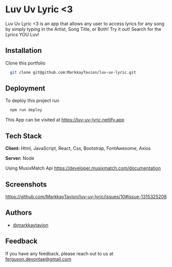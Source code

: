 
# Luv Uv Lyric <3

Luv Uv Lyric <3 is an app that allows any user to access lyrics for any song by simply typing in the Artist, Song Title, or Both! Try it out! Search for the Lyrics YOU Luv!


## Installation

Clone this portfolio

```bash
  git clone git@github.com:MarkkayTavion/luv-uv-lyric.git

```
    
## Deployment

To deploy this project run

```bash
  npm run deploy
```

This App can be visited at https://luv-uv-lyric.netlify.app
## Tech Stack

**Client:** Html, JavaScript, React, Css, Bootstrap, FontAwesome, Axios 

**Server:** Node

Using MusixMatch Api
https://developer.musixmatch.com/documentation


## Screenshots
https://github.com/MarkkayTavion/luv-uv-lyric/issues/10#issue-1315325208
 


## Authors

- [@markkaytavion](https://github.com/MarkkayTavion)


## Feedback

If you have any feedback, please reach out to us at ferguson.devontae@gmail.com


